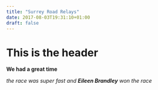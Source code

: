 ```yaml
---
title: "Surrey Road Relays"
date: 2017-08-03T19:31:10+01:00
draft: false
---
```


# This is the header

**We had a great time**

_the race was super fast and **Eileen Brandley** won the race_
